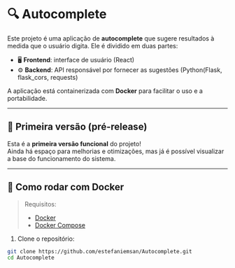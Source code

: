 # 🔍 Autocomplete

Este projeto é uma aplicação de **autocomplete** que sugere resultados à medida que o usuário digita. Ele é dividido em duas partes:

- 🖥️ **Frontend**: interface de usuário (React)
- ⚙️ **Backend**: API responsável por fornecer as sugestões (Python(Flask, flask_cors, requests)

A aplicação está containerizada com **Docker** para facilitar o uso e a portabilidade.

---

## 🚀 Primeira versão (pré-release)

Esta é a **primeira versão funcional** do projeto!  
Ainda há espaço para melhorias e otimizações, mas já é possível visualizar a base do funcionamento do sistema.

---

## 🐳 Como rodar com Docker

> Requisitos:
> - [Docker](https://docs.docker.com/get-docker/)
> - [Docker Compose](https://docs.docker.com/compose/install/)

1. Clone o repositório:

```bash
git clone https://github.com/estefaniemsan/Autocomplete.git
cd Autocomplete
